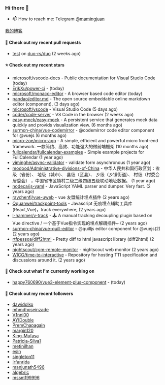 ### Hi there 👋

- 📫 How to reach me: Telegram [@mamingjuan](https://t.me/mamingjuan)

[我的博客](https://mamingjuan.cn)

#### 🔨 Check out my recent pull requests

- [test](https://github.com/duo-rs/duo/pull/15) on [duo-rs/duo](https://github.com/duo-rs/duo) (2 weeks ago)

#### ⭐ Check out my recent stars

- [microsoft/vscode-docs](https://github.com/microsoft/vscode-docs) - Public documentation for Visual Studio Code (today)
- [ErikXu/power-ci](https://github.com/ErikXu/power-ci) -  (today)
- [microsoft/monaco-editor](https://github.com/microsoft/monaco-editor) - A browser based code editor (today)
- [pandao/editor.md](https://github.com/pandao/editor.md) - The open source embeddable online markdown editor (component). (3 days ago)
- [microsoft/vscode](https://github.com/microsoft/vscode) - Visual Studio Code (5 days ago)
- [coder/code-server](https://github.com/coder/code-server) - VS Code in the browser (2 weeks ago)
- [easy-mock/easy-mock](https://github.com/easy-mock/easy-mock) - A persistent service that generates mock data quickly and provids visualization view. (6 months ago)
- [surmon-china/vue-codemirror](https://github.com/surmon-china/vue-codemirror) - @codemirror code editor component for @vuejs (6 months ago)
- [micro-zoe/micro-app](https://github.com/micro-zoe/micro-app) - A simple, efficient and powerful micro front-end framework. 一款简约、高效、功能强大的微前端框架 (10 months ago)
- [fullcalendar/fullcalendar-examples](https://github.com/fullcalendar/fullcalendar-examples) - Simple example projects for FullCalendar (1 year ago)
- [yiminghe/async-validator](https://github.com/yiminghe/async-validator) - validate form asynchronous (1 year ago)
- [modood/Administrative-divisions-of-China](https://github.com/modood/Administrative-divisions-of-China) - 中华人民共和国行政区划：省级（省份）、 地级（城市）、 县级（区县）、 乡级（乡镇街道）、 村级（村委会居委会） ，中国省市区镇村二级三级四级五级联动地址数据。 (1 year ago)
- [nodeca/js-yaml](https://github.com/nodeca/js-yaml) - JavaScript YAML parser and dumper. Very fast. (2 years ago)
- [raychenfj/vue-uweb](https://github.com/raychenfj/vue-uweb) - vue 友盟统计埋点插件 (2 years ago)
- [Qquanwei/trackpoint-tools](https://github.com/Qquanwei/trackpoint-tools) - Javascript 无痕埋点辅助工具库(React,Vue)，track everywhere, (2 years ago)
- [l-hammer/v-track](https://github.com/l-hammer/v-track) - 🕹 A manual tracking decoupling plugin based on Vue directive / 一个基于Vue指令实现的埋点解耦插件~ (2 years ago)
- [surmon-china/vue-quill-editor](https://github.com/surmon-china/vue-quill-editor) - @quilljs editor component for @vuejs(2) (2 years ago)
- [rtfpessoa/diff2html](https://github.com/rtfpessoa/diff2html) - Pretty diff to html javascript library (diff2html) (2 years ago)
- [nightscout/cgm-remote-monitor](https://github.com/nightscout/cgm-remote-monitor) - nightscout web monitor (2 years ago)
- [WICG/time-to-interactive](https://github.com/WICG/time-to-interactive) - Repository for hosting TTI specification and discussions around it. (2 years ago)

#### 👷 Check out what I'm currently working on

- [happy760690/vue3-element-plus-component](https://github.com/happy760690/vue3-element-plus-component) -  (today)

#### 👯 Check out my recent followers

- [dawidolko](https://github.com/dawidolko)
- [mhmdhoseinzade](https://github.com/mhmdhoseinzade)
- [V1nni00](https://github.com/V1nni00)
- [AYIDouble](https://github.com/AYIDouble)
- [PremChapagain](https://github.com/PremChapagain)
- [margin120](https://github.com/margin120)
- [King-Mufasa](https://github.com/King-Mufasa)
- [Patricia-Silva1](https://github.com/Patricia-Silva1)
- [metinilhan](https://github.com/metinilhan)
- [esin](https://github.com/esin)
- [singleton11](https://github.com/singleton11)
- [Irfanrida](https://github.com/Irfanrida)
- [manjunath5496](https://github.com/manjunath5496)
- [algebric](https://github.com/algebric)
- [mssm199996](https://github.com/mssm199996)
